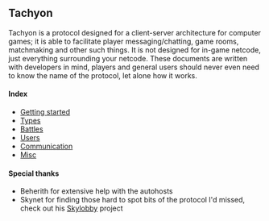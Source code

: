 ## Tachyon
Tachyon is a protocol designed for a client-server architecture for computer games; it is able to facilitate player messaging/chatting, game rooms, matchmaking and other such things. It is not designed for in-game netcode, just everything surrounding your netcode. These documents are written with developers in mind, players and general users should never even need to know the name of the protocol, let alone how it works.

#### Index
- [Getting started](getting_started.md)
- [Types](types.md)
- [Battles](battles.md)
- [Users](users.md)
- [Communication](communication.md)
- [Misc](misc.md)

#### Special thanks
- Beherith for extensive help with the autohosts
- Skynet for finding those hard to spot bits of the protocol I'd missed, check out his [Skylobby](https://github.com/skynet-gh/skylobby) project
